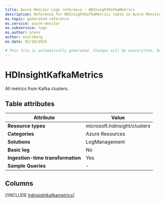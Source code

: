 ```yaml
---
title: Azure Monitor Logs reference - HDInsightKafkaMetrics
description: Reference for HDInsightKafkaMetrics table in Azure Monitor Logs.
ms.topic: generated-reference
ms.service: azure-monitor
ms.subservice: logs
ms.author: orens
author: osalzberg
ms.date: 02/18/2025

# This file is automatically generated. Changes will be overwritten. Do not change this file directly.
---
```


# HDInsightKafkaMetrics

All metrics from Kafka clusters.


## Table attributes

|Attribute|Value|
|---|---|
|**Resource types**|microsoft.hdinsight/clusters|
|**Categories**|Azure Resources|
|**Solutions**| LogManagement|
|**Basic log**|No|
|**Ingestion-time transformation**|Yes|
|**Sample Queries**|-|



## Columns
  
[!INCLUDE [hdinsightkafkametrics](~/reusable-content/ce-skilling/azure/includes/azure-monitor/reference/tables/hdinsightkafkametrics-include.md)]
